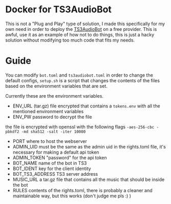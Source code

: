 # Docker for TS3AudioBot

This is not a "Plug and Play" type of solution, I made this specifically for my own need in order to deploy the [TS3AudioBot](https://github.com/Splamy/TS3AudioBot) on a free provider. This is awful, use it as an example of how not to do things, this is just a hacky solution without modifying too much code that fits my needs.

# Guide

You can modify `bot.toml` and `ts3audiobot.toml` in order to change the default configs, `setup.sh` is a script that changes the contents of the files based on the environment variables that are set.

Currently these are the environment variables.

- ENV_URL (tar.gz) file encrypted that contains a `tokens.env` with all the mentioned environment variables
- ENV_PW password to decrypt the file

the file is encrypted with openssl with the following flags `-aes-256-cbc -pbkdf2 -md sha512 -salt -iter 10000`

- PORT where to host the webserver
- ADMIN_UID must be the same as the admin uid in the rights.toml file, it's necessary for making a default api token
- ADMIN_TOKEN "password" for the api token
- BOT_NAME name of the bot in TS3
- BOT_IDENT key for the client identity
- BOT_TS3_ADDRESS TS3 server address
- MUSIC_URL a tar.gz file that contains all the music that should be inside the bot
- RULES contents of the rights.toml, there is probably a cleaner and maintainable way, but this works (don't judge me pls :) )
